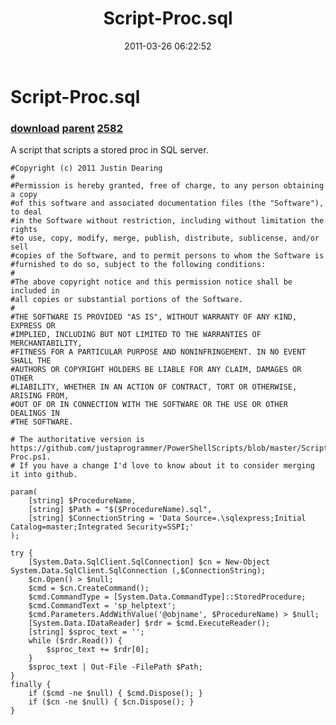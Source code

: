 ﻿---
pid:            2581
parent:         2580
children:       2582
poster:         Justin Dearing
title:          Script-Proc.sql
date:           2011-03-26 06:22:52
description:    A script that scripts a stored proc in SQL server.
format:         posh
---

# Script-Proc.sql

### [download](2581.ps1) [parent](2580.md) [2582](2582.md)

A script that scripts a stored proc in SQL server.

```posh
#Copyright (c) 2011 Justin Dearing
#
#Permission is hereby granted, free of charge, to any person obtaining a copy
#of this software and associated documentation files (the "Software"), to deal
#in the Software without restriction, including without limitation the rights
#to use, copy, modify, merge, publish, distribute, sublicense, and/or sell
#copies of the Software, and to permit persons to whom the Software is
#furnished to do so, subject to the following conditions:
#
#The above copyright notice and this permission notice shall be included in
#all copies or substantial portions of the Software.
#
#THE SOFTWARE IS PROVIDED "AS IS", WITHOUT WARRANTY OF ANY KIND, EXPRESS OR
#IMPLIED, INCLUDING BUT NOT LIMITED TO THE WARRANTIES OF MERCHANTABILITY,
#FITNESS FOR A PARTICULAR PURPOSE AND NONINFRINGEMENT. IN NO EVENT SHALL THE
#AUTHORS OR COPYRIGHT HOLDERS BE LIABLE FOR ANY CLAIM, DAMAGES OR OTHER
#LIABILITY, WHETHER IN AN ACTION OF CONTRACT, TORT OR OTHERWISE, ARISING FROM,
#OUT OF OR IN CONNECTION WITH THE SOFTWARE OR THE USE OR OTHER DEALINGS IN
#THE SOFTWARE.

# The authoritative version is https://github.com/justaprogrammer/PowerShellScripts/blob/master/Script-Proc.ps1. 
# If you have a change I'd love to know about it to consider merging it into github.

param(
    [string] $ProcedureName,
    [string] $Path = "$($ProcedureName).sql",
    [string] $ConnectionString = 'Data Source=.\sqlexpress;Initial Catalog=master;Integrated Security=SSPI;'
);

try {
    [System.Data.SqlClient.SqlConnection] $cn = New-Object System.Data.SqlClient.SqlConnection (,$ConnectionString);
    $cn.Open() > $null;
    $cmd = $cn.CreateCommand();
    $cmd.CommandType = [System.Data.CommandType]::StoredProcedure;
    $cmd.CommandText = 'sp_helptext';
    $cmd.Parameters.AddWithValue('@objname', $ProcedureName) > $null;
    [System.Data.IDataReader] $rdr = $cmd.ExecuteReader();
    [string] $sproc_text = '';
    while ($rdr.Read()) {
        $sproc_text += $rdr[0];
    }
    $sproc_text | Out-File -FilePath $Path;
}
finally {
    if ($cmd -ne $null) { $cmd.Dispose(); }
    if ($cn -ne $null) { $cn.Dispose(); }
}
```
